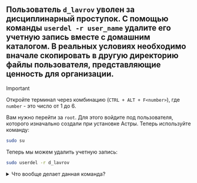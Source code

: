 ## Пользователь `d_lavrov` уволен за дисциплинарный проступок. С помощью команды `userdel -r user_name` удалите его учетную запись вместе с домашним каталогом. В реальных условиях необходимо вначале скопировать в другую директорию файлы пользователя, представляющие ценность для организации.

> [!IMPORTANT]
> Откройте терминал через комбинацию (`CTRL + ALT + F<number>`), где `number` - это число от 1 до 6.

Вам нужно перейти за `root`. Для этого войдите под пользователя, которого изначально создали при установке Астры. Теперь используйте команду:

```bash
sudo su
```

Теперь мы можем удалить учетную запись: 

```bash
sudo userdel -r d_lavrov
```

<details>
  <summary>Что вообще делает данная команда?</summary>
  
  Команда `sudo userdel -r d_lavrov` выполняет следующие действия:
  
  - `sudo`: Запускает команду с правами суперпользователя (root). Это необходимо для выполнения операций, требующих повышенных привилегий, таких как удаление пользователя.
  - `userdel`: Это команда для удаления пользователя из системы.
  - `-r`: Этот параметр указывает, что необходимо удалить не только учетную запись пользователя, но и его домашний каталог и все файлы, принадлежащие этому пользователю. Это означает, что все данные, хранящиеся в домашнем каталоге пользователя, будут также удалены.
  - `d_lavrov`: Это имя пользователя, который будет удален из системы.

Таким образом, команда `sudo userdel -r d_lavrov` удаляет пользователя с именем `d_lavrov` и все его файлы, включая домашний каталог, из системы. Будьте осторожны при использовании этой команды, так как восстановить удаленные данные будет невозможно без резервной копии.
</details>




